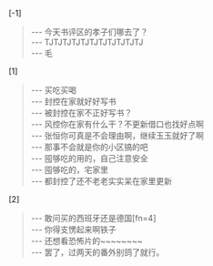 
[-1] 
>--- 今天书评区的孝子们哪去了？<br>
>--- TJTJTJTJTJTJTJTJTJTJTJ<br>
>--- 毛<br>

[1] 
>--- 买吃买喝<br>
>--- 封控在家就好好写书<br>
>--- 被封控在家不正好写书？<br>
>--- 风控你在家有什么干？不更新借口也找好点啊<br>
>--- 张恒你可真是不会理由啊，继续玉玉就好了啊<br>
>--- 那事不会就是你的小区搞的吧<br>
>--- 囤够吃的用的，自己注意安全<br>
>--- 囤够吃的，宅家里<br>
>--- 都封控了还不老老实实呆在家里更新<br>

[2] 
>--- 敢问买的西班牙还是德国[fn=4]<br>
>--- 你得支愣起来啊铁子<br>
>--- 还想看恐怖片的~~~~~~~~<br>
>--- 罢了，过两天的番外别鸽了就行。<br>

